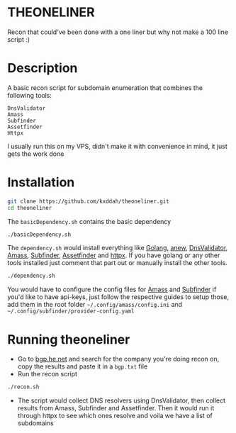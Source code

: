 # THEONELINER

Recon that could've been done with a one liner but why not make a 100 line script :)

# Description
A basic recon script for subdomain enumeration that combines the following tools:
```text
DnsValidator
Amass
Subfinder
Assetfinder
Httpx
```

I usually run this on my VPS, didn't make it with convenience in mind, it just gets the work done


# Installation
```bash
git clone https://github.com/kxddah/theoneliner.git
cd theoneliner
```

The `basicDependency.sh` contains the basic dependency
```bash
./basicDependency.sh
```

The `dependency.sh` would install everything like [Golang](https://go.dev/doc/install), [anew](https://github.com/tomnomnom/anew#install), [DnsValidator](https://github.com/vortexau/dnsvalidator#setup), [Amass](https://github.com/OWASP/Amass#installation----), [Subfinder](https://github.com/projectdiscovery/subfinder/blob/master/README.md#installation), [Assetfinder](https://github.com/tomnomnom/assetfinder#assetfinder) and [httpx](https://github.com/projectdiscovery/httpx#installation-instructions). If you have golang or any other tools installed just comment that part out or manually install the other tools.
```bash
./dependency.sh
```
You would have to configure the config files for [Amass](https://github.com/OWASP/Amass/blob/master/examples/config.ini) and [Subfinder](https://github.com/projectdiscovery/subfinder/blob/master/README.md#post-installation-instructions) if you'd like to have api-keys, just follow the respective guides to setup those, add them in the root folder `~/.config/amass/config.ini` and `~/.config/subfinder/provider-config.yaml`


# Running theoneliner
- Go to [bgp.he.net](https://bgp.he.net/) and search for the company you're doing recon on, copy the results and paste it in a `bgp.txt` file
- Run the recon script
```bash
./recon.sh
```
- The script would collect DNS resolvers using DnsValidator, then collect results from Amass, Subfinder and Assetfinder. Then it would run it through httpx to see which ones resolve and voila we have a list of subdomains
